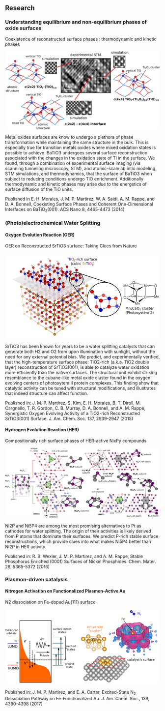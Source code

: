 ## Research

### Understanding equilibrium and non-equilibrium phases of oxide surfaces

Coexistence of reconstructed surface phases : thermodynamic and kinetic phases
<p align="center">
<img src="research/BTO-surface.png" width="560">
</p>

Metal oxides surfaces are know to undergo a plethora of phase transformation while maintaining the same structure in the bulk. This is especially true for transition metals oxides where mixed oxidation states is possible to achieve. BaTiO3 undergoes several surface reconstruction associated with the changes in the oxidation state of Ti in the surface. We found, through a combination of experimental surface imaging (via scanning tunneling microscopy, STM), and atomic-scale ab intio modeling, STM simulations, and thermodynamics, that the surface of BaTiO3 when subject to reducing conditions undergo TiO enrichment. Additionally thermodynamic and kinetic phases may arise due to the energetics of surface diffusion of the TiO units.     

Published in E. H. Morales, J. M. P. Martirez, W. A. Saidi, A. M. Rappe, and D. A. Bonnell, Coexisting Surface Phases and Coherent One-Dimensional Interfaces on BaTiO<sub>3</sub>(001). ACS Nano 8, 4465-4473 (2014)

### (Photo)electrochemical Water Splitting

#### Oxygen Evolution Reaction (OER)

OER on Reconstructed SrTiO3 surface: Taking Clues from Nature
<p align="center">
<img src="research/STO-O2.png" width="520">
</p>

SrTiO3 has been known for years to be a water splitting catalysts that can generate both H2 and O2 from upon illumination with sunlight, without the need for any external potential bias. We predict, and experimentally verified, that the high-temperature surface phase: TiO2-rich (a.k.a. TiO2 double layer) reconstruction of SrTiO3(001), is able to catalyze water oxidation more efficiently than the native surfaces. The structural unit exhibit striking resemblance to the cubane-like metal oxide cluster found in the oxygen evolving centers of photosytem II protein complexes. This finding show that catalytic activity can be tuned with structural modifications, and illustrates that indeed structure can affect function.   

Published in: J. M. P. Martirez, S. Kim, E. H. Morales, B. T. Diroll, M. Cargnello, T. R. Gordon, C. B. Murray, D. A. Bonnell, and A. M. Rappe, Synergistic Oxygen Evolving Activity of a TiO2-rich Reconstructed SrTiO3(001) Surface.  J. Am. Chem. Soc. 137, 2939-2947 (2015)

#### Hydrogen Evolution Reaction (HER)

Compositionally rich surface phases of HER-active NixPy compounds 
<p align="center">
<img src="research/Ni5P4-Surfaces.png" width="600">
</p>

Ni2P and Ni5P4 are among the most promising alternatives to Pt as cathodes for water splitting. The origin of their activities is likely derived from P atoms that dominate their surfaces. We predict P-rich stable surface reconstructions, which provide clues into what makes Ni5P4 better than Ni2P in HER activity.

Published in: R. B. Wexler, J. M. P. Martirez, and A. M. Rappe, Stable Phosphorus Enriched (0001) Surfaces of Nickel Phosphides. Chem. Mater. 28, 5365-5372 (2016)


### Plasmon-driven catalysis

#### Nitrogen Activation on Functionalized Plasmon-Active Au

N2 dissociation on Fe-doped Au(111) surface
<p align="center">
<img src="research/AuFe-N2-research.png" width="540">
</p>

Published in: J. M. P. Martirez, and E. A. Carter, Excited-State N<sub>2</sub> Dissociation Pathway on Fe-Functionalized Au. J.  Am. Chem. Soc., 139, 4390-4398 (2017)

